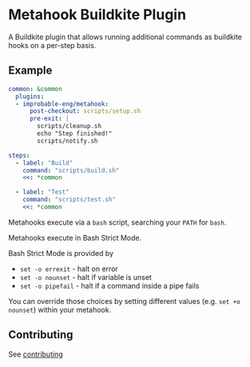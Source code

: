 # Metahook Buildkite Plugin

A Buildkite plugin that allows running additional commands as buildkite hooks on a per-step basis.

## Example

```yaml
common: &common
  plugins:
  - improbable-eng/metahook:
      post-checkout: scripts/setup.sh
      pre-exit: |
        scripts/cleanup.sh
        echo "Step finished!"
        scripts/notify.sh

steps:
  - label: "Build"
    command: "scripts/build.sh"
    <<: *common

  - label: "Test"
    command: "scripts/test.sh"
    <<: *common
```

Metahooks execute via a `bash` script, searching your `PATH` for `bash`.

Metahooks execute in Bash Strict Mode.

Bash Strict Mode is provided by

- `set -o errexit` - halt on error
- `set -o nounset` - halt if variable is unset
- `set -o pipefail` - halt if a command inside a pipe fails

You can override those choices by setting different values (e.g. `set +o nounset`) within your metahook.

## Contributing

See [contributing](contributing.md)

